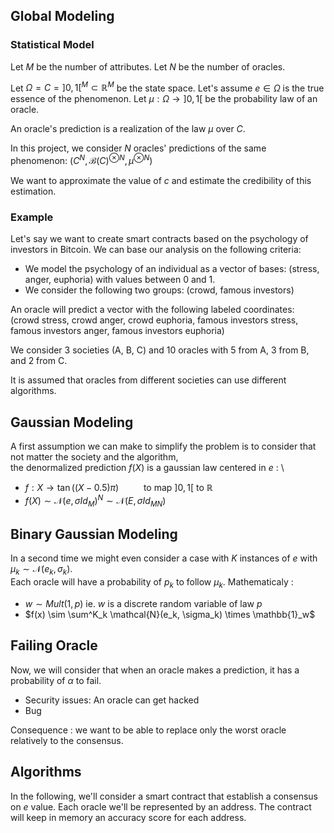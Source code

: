 
## Global Modeling

### Statistical Model

Let $M$ be the number of attributes.
Let $N$ be the number of oracles.

Let $\Omega = C = ]0, 1[^M \subset \mathbb{R}^M$ be the state space.
Let's assume $e \in \Omega$ is the true essence of the phenomenon.
Let $\mu : \Omega \to ]0, 1[$ be the probability law of an oracle.

An oracle's prediction is a realization of the law $\mu$ over $C$.

In this project, we consider $N$ oracles' predictions of the same phenomenon: $(C^N, \mathcal{B}(C)^{\otimes N}, \mu^{\otimes N})$

We want to approximate the value of $c$ and estimate the credibility of this estimation.

### Example

Let's say we want to create smart contracts based on the psychology of investors in Bitcoin.
We can base our analysis on the following criteria:
- We model the psychology of an individual as a vector of bases:
(stress, anger, euphoria) with values between $0$ and $1$.
- We consider the following two groups: (crowd, famous investors)

An oracle will predict a vector with the following labeled coordinates:
(crowd stress, crowd anger, crowd euphoria, famous investors stress, famous investors anger, famous investors euphoria)

We consider 3 societies (A, B, C) and 10 oracles with 5 from A, 3 from B, and 2 from C.

It is assumed that oracles from different societies can use different algorithms.

## Gaussian Modeling

A first assumption we can make to simplify the problem is to consider that not matter the society and the algorithm, \
the denormalized prediction $f(X)$ is a gaussian law centered in $e$ : \
- $f : X \to \tan((X - 0.5) \pi)$ $\qquad$ to map $]0, 1[$ to $\mathbb{R}$
- $f(X) \sim \mathcal N(e, \sigma Id_M)^N \sim \mathcal N(E, \sigma Id_{MN})$

## Binary Gaussian Modeling

In a second time we might even consider a case with $K$ instances of $e$ with $\mu_k \sim \mathcal{N}(e_k, \sigma_k)$. \
Each oracle will have a probability of $p_k$ to follow $\mu_k$. Mathematicaly :
- $w \sim Mult(1, p)$ ie. $w$ is a discrete random variable of law $p$
- $f(x) \sim \sum^K_k \mathcal{N}(e_k, \sigma_k) \times \mathbb{1}_w$

## Failing Oracle

Now, we will consider that when an oracle makes a prediction, it has a probability of $\alpha$ to fail.

- Security issues: An oracle can get hacked
- Bug

Consequence : we want to be able to replace only the worst oracle relatively to the consensus.

## Algorithms

In the following, we'll consider a smart contract that establish a consensus on $e$ value.
Each oracle we'll be represented by an address.
The contract will keep in memory an accuracy score for each address.

